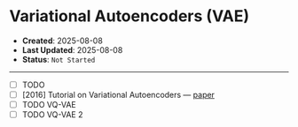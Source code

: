 # Variational Autoencoders (VAE)

- **Created**: 2025-08-08
- **Last Updated**: 2025-08-08
- **Status**: `Not Started`

---

- [ ] TODO
- [ ] [2016] Tutorial on Variational Autoencoders — [paper](https://arxiv.org/abs/1606.05908)
- [ ] TODO VQ-VAE
- [ ] TODO VQ-VAE 2
